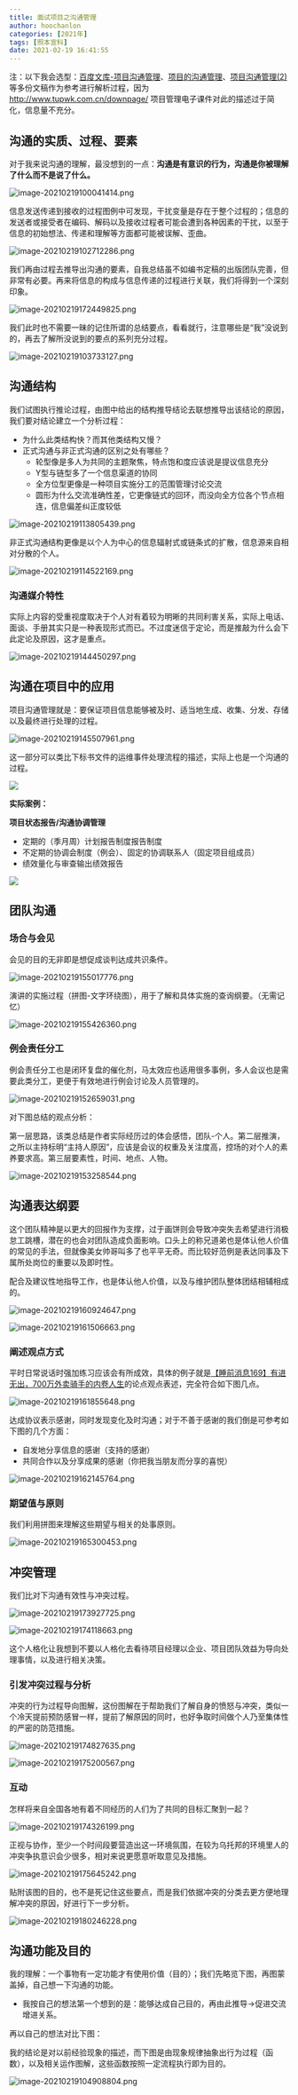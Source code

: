 ```yaml
---
title: 面试项目之沟通管理
author: hoochanlon
categories: [2021年]
tags: [照本宣科]
date: 2021-02-19 16:41:55
---
```


注：以下我会选型：[百度文库-项目沟通管理](https://wenku.baidu.com/view/790c7e1ace84b9d528ea81c758f5f61fb7362837.html)、[项目的沟通管理](https://wenku.baidu.com/view/9a4efe8a9fc3d5bbfd0a79563c1ec5da50e2d6c6.html)、[项目沟通管理(2)](https://wenku.baidu.com/view/50bf83236729647d27284b73f242336c1fb9300c.html)等多份文稿作为参考进行解析过程，因为 http://www.tupwk.com.cn/downpage/ 项目管理电子课件对此的描述过于简化，信息量不充分。

<!-- more -->

## 沟通的实质、过程、要素

对于我来说沟通的理解，最没想到的一点：**沟通是有意识的行为，沟通是你被理解了什么而不是说了什么。**

![image-20210219100041414.png](https://i.loli.net/2021/02/19/iBtrTfNOUHelQYJ.png)

信息发送传递到接收的过程图例中可发现，干扰变量是存在于整个过程的；信息的发送者或接受者在编码、解码以及接收过程者可能会遭到各种因素的干扰，以至于信息的初始想法、传递和理解等方面都可能被误解、歪曲。

![image-20210219102712286.png](https://i.loli.net/2021/02/19/GbS2NQe9VCcoU7v.png)

我们再由过程去推导出沟通的要素，自我总结虽不如编书定稿的出版团队完善，但非常有必要。再来将信息的构成与信息传递的过程进行关联，我们将得到一个深刻印象。

![image-20210219172449825.png](https://i.loli.net/2021/02/19/urZNntqUsd2hfFw.png)

我们此时也不需要一昧的记住所谓的总结要点，看看就行，注意哪些是“我”没说到的，再去了解所没说到的要点的系列充分过程。

![image-20210219103733127.png](https://i.loli.net/2021/02/19/J2HBtv4eufrqmOp.png)



## 沟通结构

我们试图执行推论过程，由图中给出的结构推导结论去联想推导出该结论的原因，我们要对结论建立一个分析过程：

* 为什么此类结构快？而其他类结构又慢？
* 正式沟通与非正式沟通的区别之处有哪些？
  * 轮型像是多人为共同的主题聚焦，特点饱和度应该说是提议信息充分
  * Y型与链型多了一个信息渠道的协同
  * 全方位型更像是一种项目实施分工的范围管理讨论交流
  * 圆形为什么交流准确性差，它更像链式的回环，而没向全方位各个节点相连，信息偏差纠正度较低

![image-20210219113805439.png](https://i.loli.net/2021/02/19/GLQu5MF7gyI89bD.png)

非正式沟通结构更像是以个人为中心的信息辐射式或链条式的扩散，信息源来自相对分散的个人。

![image-20210219114522169.png](https://i.loli.net/2021/02/19/bhqDSGw1HKpJYEr.png)

### 沟通媒介特性

实际上内容的受重视度取决于个人对有着较为明晰的共同利害关系，实际上电话、面谈、手册其实只是一种表现形式而已。不过度迷信于定论，而是推敲为什么会下此定论及原因，这才是重点。

![image-20210219144450297.png](https://i.loli.net/2021/02/19/GfYjm9OBH2R47UX.png)

## 沟通在项目中的应用

项目沟通管理就是：要保证项目信息能够被及时、适当地生成、收集、分发、存储以及最终进行处理的过程。

![image-20210219145507961.png](https://i.loli.net/2021/02/19/AZ54lVtxLOw6SuU.png)

这一部分可以类比下标书文件的运维事件处理流程的描述，实际上也是一个沟通的过程。

![](https://i.loli.net/2020/05/31/lXOJuSQUGdacKIq.png)

**实际案例：**

**项目状态报告/沟通协调管理**

* 定期的（季月周）计划报告制度报告制度
* 不定期的协调会制度（例会）、固定的协调联系人（固定项目组成员）
* 绩效量化与审查输出绩效报告

![](https://i.loli.net/2020/05/31/IvesQF1rpk2cHKd.png)

## 团队沟通

### 场合与会见

会见的目的无非即是想促成谈判达成共识条件。

![image-20210219155017776.png](https://i.loli.net/2021/02/19/gQICEztKcn9i2jJ.png)

演讲的实施过程（拼图-文字环绕图），用于了解和具体实施的查询纲要。（无需记忆）

![image-20210219155426360.png](https://i.loli.net/2021/02/19/zIfoeXLU7yTvNaw.png)

### 例会责任分工

例会责任分工也是闭环复盘的催化剂，马太效应也适用很多事例，多人会议也是需要此类分工，更便于有效地进行例会讨论及人员管理的。

![image-20210219152659031.png](https://i.loli.net/2021/02/19/HMjybxAg4ItwGmC.png)

对下图总结的观点分析：

第一层思路，该类总结是作者实际经历过的体会感悟，团队-个人。第二层推演，之所以主持标明“主持人原因”，应该是会议的权重及关注度高，控场的对个人的素养要求高。第三层要素性，时间、地点、人物。

![image-20210219153258544.png](https://i.loli.net/2021/02/19/PB1WYa3Sqp45v89.png)

## 沟通表达纲要

这个团队精神是以更大的回报作为支撑，过于画饼则会导致冲突失去希望进行消极怠工跳槽，潜在的也会对团队造成负面影响。口头上的称兄道弟也是体认他人价值的常见的手法，但就像美女帅哥叫多了也平平无奇。而比较好范例是表达同事及下属所处岗位的重要以及即时性。

配合及建议性地指导工作，也是体认他人价值，以及与维护团队整体团结相辅相成的。

![image-20210219160924647.png](https://i.loli.net/2021/02/19/Hq9DmeW7Gby3vLO.png)

![image-20210219161506663.png](https://i.loli.net/2021/02/19/G1zRHoZOFW92kCg.png)

### 阐述观点方式

平时日常说话时强加练习应该会有所成效，具体的例子就是[【睡前消息169】有进无出，700万外卖骑手的内卷人生](https://www.bilibili.com/video/av627214923)的论点观点表述，完全符合如下图几点。

![image-20210219161855648.png](https://i.loli.net/2021/02/19/SkYAflaZ4CIM29G.png)

达成协议表示感谢，同时发现变化及时沟通；对于不善于感谢的我们倒是可参考如下图的几个方面：

* 自发地分享信息的感谢（支持的感谢）
* 共同合作以及分享成果的感谢（你把我当朋友而分享的喜悦）

![image-20210219162145764.png](https://i.loli.net/2021/02/19/MKGo42VTWjHf3Nx.png)

### 期望值与原则

我们利用拼图来理解这些期望与相关的处事原则。

![image-20210219165300453.png](https://i.loli.net/2021/02/19/rWq24X3S1OVgMb5.png)

## 冲突管理

我们比对下沟通有效性与冲突过程。

![image-20210219173927725.png](https://i.loli.net/2021/02/19/NGQK1szurBbwSEA.png)

![image-20210219174118663.png](https://i.loli.net/2021/02/19/UgWz4AQBFj356en.png)

这个人格化让我想到不要以人格化去看待项目经理以企业、项目团队效益为导向处理事情，以及进行相关决策。

###  引发冲突过程与分析

冲突的行为过程导向图解，这份图解在于帮助我们了解自身的愤怒与冲突，类似一个冷天提前预防感冒一样，提前了解原因的同时，也好争取时间做个人乃至集体性的严密的防范措施。

![image-20210219174827635.png](https://i.loli.net/2021/02/19/XcwSkpdTZf84Bm1.png)

![image-20210219175200567.png](https://i.loli.net/2021/02/19/5bwhfeWgm4RA8sv.png)

### 互动

怎样将来自全国各地有着不同经历的人们为了共同的目标汇聚到一起？

![image-20210219174326199.png](https://i.loli.net/2021/02/19/ZiyepJ1R6cUsmHB.png)

正视与协作，至少一个时间段要营造出这一环境氛围，在较为乌托邦的环境里人的冲突争执意识会少很多，相对来说更愿意听取意见及措施。

![image-20210219175645242.png](https://i.loli.net/2021/02/19/eAqCUvD9xnTRGjK.png)

贴附该图的目的，也不是死记住这些要点，而是我们依据冲突的分类去更方便地理解冲突的原因，好进行下一步分析。

![image-20210219180246228.png](https://i.loli.net/2021/02/19/zMKq6InTtJopsr5.png)

## 沟通功能及目的

我的理解：一个事物有一定功能才有使用价值（目的）；我们先略览下图，再图蒙盖掉，自己想一下沟通的功能。

* 我按自己的想法第一个想到的是：能够达成自己目的，再由此推导->促进交流增进关系。

再以自己的想法对比下图：

我的结论是对以前经验现象的描述，而下图是由现象规律抽象出行为过程（函数），以及相关运作图解，这些函数按照一定流程执行即为目的。

![image-20210219104908804.png](https://i.loli.net/2021/02/19/ZMkd2wl7ECSyH1c.png)
